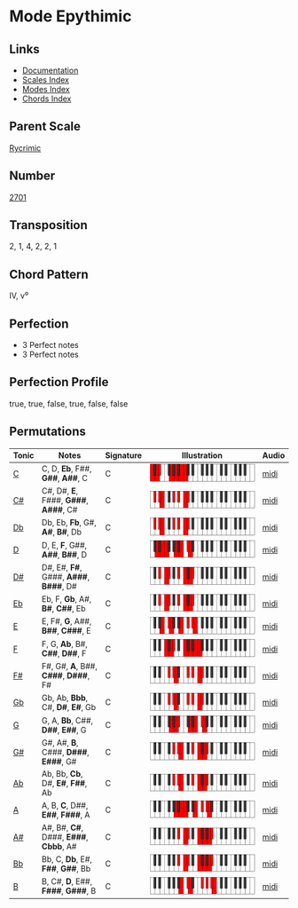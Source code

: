 # Mode Epythimic

## Links

- [Documentation](README.md)
- [Scales Index](Scales.md)
- [Modes Index](Modes.md)
- [Chords Index](Chords.md)

## Parent Scale

[Rycrimic](ScaleRycrimic.md)

## Number

[2701](https://ianring.com/musictheory/scales/2701)

## Transposition

2, 1, 4, 2, 2, 1

## Chord Pattern

IV, v⁰

## Perfection

- 3 Perfect notes
- 3 Perfect notes

## Perfection Profile

true, true, false, true, false, false

## Permutations

| Tonic | Notes | Signature | Illustration | Audio |
|-------|-------|-----------|--------------|-------|
| [C](ModeCNaturalEpythimic.md) | C, D, **Eb**, F##, **G##**, **A##**, C | C | ![CNaturalEpythimic](ModeCNaturalEpythimic.png) | [midi](https://github.com/edipermadi/music/blob/main/docs/ModeCNaturalEpythimic.mid?raw=true) |
| [C#](ModeCSharpEpythimic.md) | C#, D#, **E**, F###, **G###**, **A###**, C# | C | ![CSharpEpythimic](ModeCSharpEpythimic.png) | [midi](https://github.com/edipermadi/music/blob/main/docs/ModeCSharpEpythimic.mid?raw=true) |
| [Db](ModeDFlatEpythimic.md) | Db, Eb, **Fb**, G#, **A#**, **B#**, Db | C | ![DFlatEpythimic](ModeDFlatEpythimic.png) | [midi](https://github.com/edipermadi/music/blob/main/docs/ModeDFlatEpythimic.mid?raw=true) |
| [D](ModeDNaturalEpythimic.md) | D, E, **F**, G##, **A##**, **B##**, D | C | ![DNaturalEpythimic](ModeDNaturalEpythimic.png) | [midi](https://github.com/edipermadi/music/blob/main/docs/ModeDNaturalEpythimic.mid?raw=true) |
| [D#](ModeDSharpEpythimic.md) | D#, E#, **F#**, G###, **A###**, **B###**, D# | C | ![DSharpEpythimic](ModeDSharpEpythimic.png) | [midi](https://github.com/edipermadi/music/blob/main/docs/ModeDSharpEpythimic.mid?raw=true) |
| [Eb](ModeEFlatEpythimic.md) | Eb, F, **Gb**, A#, **B#**, **C##**, Eb | C | ![EFlatEpythimic](ModeEFlatEpythimic.png) | [midi](https://github.com/edipermadi/music/blob/main/docs/ModeEFlatEpythimic.mid?raw=true) |
| [E](ModeENaturalEpythimic.md) | E, F#, **G**, A##, **B##**, **C###**, E | C | ![ENaturalEpythimic](ModeENaturalEpythimic.png) | [midi](https://github.com/edipermadi/music/blob/main/docs/ModeENaturalEpythimic.mid?raw=true) |
| [F](ModeFNaturalEpythimic.md) | F, G, **Ab**, B#, **C##**, **D##**, F | C | ![FNaturalEpythimic](ModeFNaturalEpythimic.png) | [midi](https://github.com/edipermadi/music/blob/main/docs/ModeFNaturalEpythimic.mid?raw=true) |
| [F#](ModeFSharpEpythimic.md) | F#, G#, **A**, B##, **C###**, **D###**, F# | C | ![FSharpEpythimic](ModeFSharpEpythimic.png) | [midi](https://github.com/edipermadi/music/blob/main/docs/ModeFSharpEpythimic.mid?raw=true) |
| [Gb](ModeGFlatEpythimic.md) | Gb, Ab, **Bbb**, C#, **D#**, **E#**, Gb | C | ![GFlatEpythimic](ModeGFlatEpythimic.png) | [midi](https://github.com/edipermadi/music/blob/main/docs/ModeGFlatEpythimic.mid?raw=true) |
| [G](ModeGNaturalEpythimic.md) | G, A, **Bb**, C##, **D##**, **E##**, G | C | ![GNaturalEpythimic](ModeGNaturalEpythimic.png) | [midi](https://github.com/edipermadi/music/blob/main/docs/ModeGNaturalEpythimic.mid?raw=true) |
| [G#](ModeGSharpEpythimic.md) | G#, A#, **B**, C###, **D###**, **E###**, G# | C | ![GSharpEpythimic](ModeGSharpEpythimic.png) | [midi](https://github.com/edipermadi/music/blob/main/docs/ModeGSharpEpythimic.mid?raw=true) |
| [Ab](ModeAFlatEpythimic.md) | Ab, Bb, **Cb**, D#, **E#**, **F##**, Ab | C | ![AFlatEpythimic](ModeAFlatEpythimic.png) | [midi](https://github.com/edipermadi/music/blob/main/docs/ModeAFlatEpythimic.mid?raw=true) |
| [A](ModeANaturalEpythimic.md) | A, B, **C**, D##, **E##**, **F###**, A | C | ![ANaturalEpythimic](ModeANaturalEpythimic.png) | [midi](https://github.com/edipermadi/music/blob/main/docs/ModeANaturalEpythimic.mid?raw=true) |
| [A#](ModeASharpEpythimic.md) | A#, B#, **C#**, D###, **E###**, **Cbbb**, A# | C | ![ASharpEpythimic](ModeASharpEpythimic.png) | [midi](https://github.com/edipermadi/music/blob/main/docs/ModeASharpEpythimic.mid?raw=true) |
| [Bb](ModeBFlatEpythimic.md) | Bb, C, **Db**, E#, **F##**, **G##**, Bb | C | ![BFlatEpythimic](ModeBFlatEpythimic.png) | [midi](https://github.com/edipermadi/music/blob/main/docs/ModeBFlatEpythimic.mid?raw=true) |
| [B](ModeBNaturalEpythimic.md) | B, C#, **D**, E##, **F###**, **G###**, B | C | ![BNaturalEpythimic](ModeBNaturalEpythimic.png) | [midi](https://github.com/edipermadi/music/blob/main/docs/ModeBNaturalEpythimic.mid?raw=true) |
